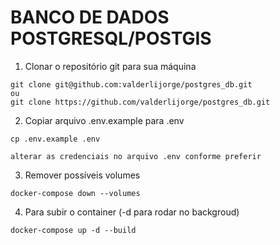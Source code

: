 # BANCO DE DADOS POSTGRESQL/POSTGIS

1. Clonar o repositório git para sua máquina

```
git clone git@github.com:valderlijorge/postgres_db.git
ou
git clone https://github.com/valderlijorge/postgres_db.git
```

2. Copiar arquivo .env.example para .env

```
cp .env.example .env
```

    alterar as credenciais no arquivo .env conforme preferir

3. Remover possíveis volumes

```
docker-compose down --volumes
```

4. Para subir o container (-d para rodar no backgroud)

```
docker-compose up -d --build
```
